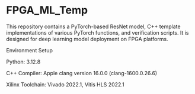 # FPGA_ML_Temp

This repository contains a PyTorch-based ResNet model, C++ template implementations of various PyTorch functions, and verification scripts. 
It is designed for deep learning model deployment on FPGA platforms.

Environment Setup

Python: 3.12.8

C++ Compiler: Apple clang version 16.0.0 (clang-1600.0.26.6)

Xilinx Toolchain: Vivado 2022.1, Vitis HLS 2022.1
